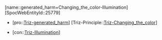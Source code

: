﻿---
type: TrizContradiction
aliases:
- generated_harm+Changing_the_color-Illumination
license: CC BY-SA 4.0
copyright: https://github.com/SpocWeb
IsDeleted: false
IsReadOnly: false
Confidential: public
tags: 
- Triz/Contradiction
---
[name::generated_harm+Changing_the_color-Illumination]
[SpocWebEntityId::25779]
+ [pro::[Triz-generated_harm](tech/Triz/Parameter/Triz-generated_harm.md)]
[Triz-Principle::[Triz-Changing_the_color](tech/Triz/Principle/Triz-Changing_the_color.md)]
- [con::[Triz-Illumination](tech/Triz/Parameter/Triz-Illumination.md)]

